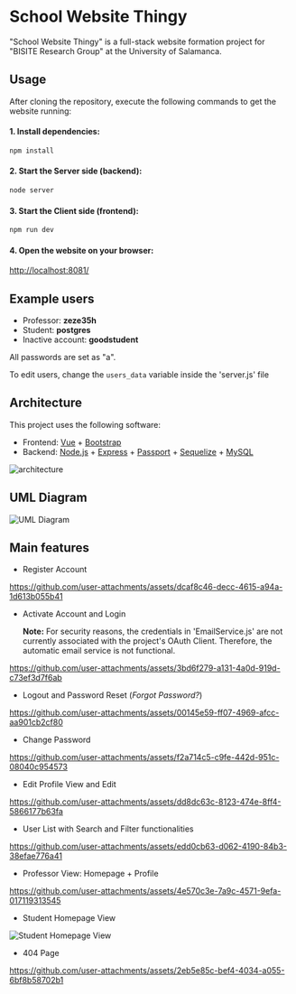 # School Website Thingy

"School Website Thingy" is a full-stack website formation project for "BISITE Research Group" at the University of Salamanca.

## Usage
After cloning the repository, execute the following commands to get the website running:

#### 1. Install dependencies:
```bash
npm install
```
#### 2. Start the Server side (backend):
```bash
node server
```
#### 3. Start the Client side (frontend):
```bash
npm run dev
```
#### 4. Open the website on your browser:
[http://localhost:8081/](http://localhost:8081/)

## Example users
- Professor: **zeze35h**
- Student: **postgres**
- Inactive account: **goodstudent**

All passwords are set as "a".

To edit users, change the `users_data` variable inside the 'server.js' file

## Architecture
This project uses the following software:
- Frontend: [Vue](https://vuejs.org/) + [Bootstrap](https://getbootstrap.com/)
- Backend: [Node.js](https://nodejs.org/en) + [Express](https://expressjs.com/) + [Passport](https://www.passportjs.org/) + [Sequelize](https://sequelize.org/) + [MySQL](https://www.mysql.com/)


![architecture](https://github.com/user-attachments/assets/15bfd360-4b20-41b1-b9f2-6e9f699cb308)

## UML Diagram

![UML Diagram](https://github.com/user-attachments/assets/1eb71626-1cde-431d-bc63-6ce69df1351b)

## Main features
- Register Account

https://github.com/user-attachments/assets/dcaf8c46-decc-4615-a94a-1d613b055b41

- Activate Account and Login

    **Note:** For security reasons, the credentials in 'EmailService.js' are not currently associated with the project's OAuth Client. Therefore, the automatic email service is not functional.

https://github.com/user-attachments/assets/3bd6f279-a131-4a0d-919d-c73ef3d7f6ab

- Logout and Password Reset (_Forgot Password?_)

https://github.com/user-attachments/assets/00145e59-ff07-4969-afcc-aa901cb2cf80

- Change Password

https://github.com/user-attachments/assets/f2a714c5-c9fe-442d-951c-08040c954573

- Edit Profile View and Edit

https://github.com/user-attachments/assets/dd8dc63c-8123-474e-8ff4-5866177b63fa

- User List with Search and Filter functionalities

https://github.com/user-attachments/assets/edd0cb63-d062-4190-84b3-38efae776a41

- Professor View: Homepage + Profile

https://github.com/user-attachments/assets/4e570c3e-7a9c-4571-9efa-017119313545

- Student Homepage View

![Student Homepage View](https://github.com/user-attachments/assets/7d8a3d36-7d1c-45f2-b641-9926d2d18d62)

- 404 Page

https://github.com/user-attachments/assets/2eb5e85c-bef4-4034-a055-6bf8b58702b1  
